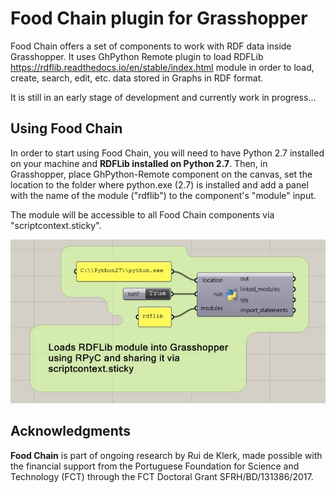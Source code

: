 # Food Chain plugin for Grasshopper

Food Chain offers a set of components to work with RDF data inside Grasshopper. It uses GhPython Remote plugin to load RDFLib <https://rdflib.readthedocs.io/en/stable/index.html> module in order to load, create, search, edit, etc. data stored in Graphs in RDF format.

It is still in an early stage of development and currently work in progress...

## Using Food Chain

In order to start using Food Chain, you will need to have Python 2.7 installed on your machine and **RDFLib installed on Python 2.7**.
Then, in Grasshopper, place GhPython-Remote component on the canvas, set the location to the folder where python.exe (2.7) is installed and add a panel with the name of the module ("rdflib") to the component's "module" input.

The module will be accessible to all Food Chain components via "scriptcontext.sticky".

![GhPython-Remote with RDFLib](./img/GhPython_Remote.jpg)

## Acknowledgments

**Food Chain** is part of ongoing research by Rui de Klerk, made possible with the financial support from the Portuguese Foundation for Science and Technology (FCT) through the FCT Doctoral Grant SFRH/BD/131386/2017.
